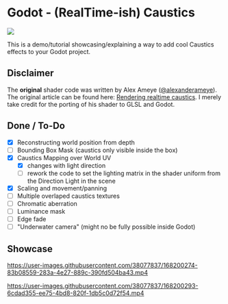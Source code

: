 # Godot - (RealTime-ish) Caustics
![](https://img.shields.io/badge/LICENSE-MIT-blue?style=for-the-badge&logo=godotengine)

This is a demo/tutorial showcasing/explaining a way to add cool Caustics effects to your Godot project.

## Disclaimer
The **original** shader code was written by Alex Ameye ([@alexanderameye](https://twitter.com/alexanderameye)). The original article can be found here:  [Rendering realtime caustics](https://alexanderameye.github.io/notes/realtime-caustics/). I merely take credit for the porting of his shader to GLSL and Godot.

## Done / To-Do
* [X] Reconstructing world position from depth
* [ ] Bounding Box Mask (caustics only visible inside the box)
* [X] Caustics Mapping over World UV
    * [X] changes with light direction
    * [ ] rework the code to set the lighting matrix in the shader uniform from the Direction Light in the scene
* [X] Scaling and movement/panning
* [ ] Multiple overlaped caustics textures
* [ ] Chromatic aberration
* [ ] Luminance mask
* [ ] Edge fade
* [ ] "Underwater camera" (might no be fully possible inside Godot)

## Showcase
https://user-images.githubusercontent.com/38077837/168200274-83b08559-283a-4e27-889c-390fd504ba43.mp4

https://user-images.githubusercontent.com/38077837/168200293-6cdad355-ee75-4bd8-820f-1db5c0d72f54.mp4


